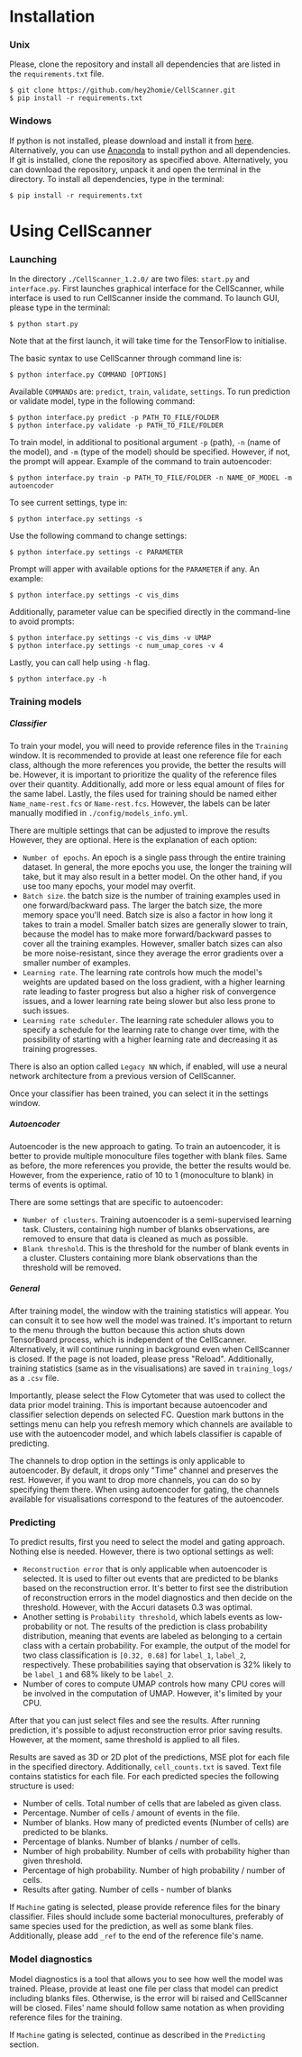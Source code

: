 # Installation

### Unix

Please, clone the repository and install all dependencies that are listed in the `requirements.txt` file.

    $ git clone https://github.com/hey2homie/CellScanner.git
    $ pip install -r requirements.txt

### Windows 

If python is not installed, please download and install it from [here](https://www.python.org/downloads/). 
Alternatively, you can use [Anaconda](https://www.anaconda.com/products/individual) to install python and all 
dependencies. If git is installed, clone the repository as specified above. Alternatively, you can download the 
repository, unpack it and open the terminal in the directory. To install all dependencies, type in the terminal:

    $ pip install -r requirements.txt


# Using CellScanner

### Launching 

In the directory `./CellScanner_1.2.0/` are two files: `start.py` and `interface.py`. First launches graphical interface
for the CellScanner, while interface is used to run CellScanner inside the command. To launch GUI, please type in the 
terminal:
    
    $ python start.py

Note that at the first launch, it will take time for the TensorFlow to initialise. 

The basic syntax to use CellScanner through command line is:
    
    $ python interface.py COMMAND [OPTIONS]

Available `COMMANDs` are: `predict`, `train`, `validate`, `settings`. To run prediction or validate model, type in the 
following command:

    $ python interface.py predict -p PATH_TO_FILE/FOLDER
    $ python interface.py validate -p PATH_TO_FILE/FOLDER

To train model, in additional to positional argument `-p` (path), `-n` (name of the model), and `-m` (type of the model)
should be specified. However, if not, the prompt will appear. Example of the command to train autoencoder:

    $ python interface.py train -p PATH_TO_FILE/FOLDER -n NAME_OF_MODEL -m autoencoder

To see current settings, type in:

    $ python interface.py settings -s

Use the following command to change settings:

    $ python interface.py settings -c PARAMETER

Prompt will apper with available options for the `PARAMETER` if any. An example:

    $ python interface.py settings -c vis_dims

Additionally, parameter value can be specified directly in the command-line to avoid prompts:

    $ python interface.py settings -c vis_dims -v UMAP
    $ python interface.py settings -c num_umap_cores -v 4

Lastly, you can call help using `-h` flag.

    $ python interface.py -h

### Training models

##### Classifier

To train your model, you will need to provide reference files in the `Training` window. It is recommended to provide at 
least one reference file for each class, although the more references you provide, the better the results will be. 
However, it is important to prioritize the quality of the reference files over their quantity. Additionally, add more or 
less equal amount of files for the same label. Lastly, the files used for training should be named either 
`Name_name-rest.fcs` or `Name-rest.fcs`. However, the labels can be later manually modified in 
`./config/models_info.yml`.

There are multiple settings that can be adjusted to improve the results However, they are optional. Here is the 
explanation of each option:
- `Number of epochs`. An epoch is a single pass through the entire training dataset. In general, the more epochs you 
use, the longer the training will take, but it may also result in a better model. On the other hand, if you use too 
many epochs, your model may overfit.
- `Batch size`. the batch size is the number of training examples used in one forward/backward pass. The larger the 
batch size, the more memory space you'll need. Batch size is also a factor in how long it takes to train a model. 
Smaller batch sizes are generally slower to train, because the model has to make more forward/backward passes to cover 
all the training examples. However, smaller batch sizes can also be more noise-resistant, since they average the error 
gradients over a smaller number of examples.
- `Learning rate`. The learning rate controls how much the model's weights are updated based on the loss gradient, 
with a higher learning rate leading to faster progress but also a higher risk of convergence issues, and a lower 
learning rate being slower but also less prone to such issues.
- `Learning rate scheduler`. The learning rate scheduler allows you to specify a schedule for the learning rate to 
change over time, with the possibility of starting with a higher learning rate and decreasing it as training progresses.

There is also an option called `Legacy NN` which, if enabled, will use a neural network architecture from a previous 
version of CellScanner.

Once your classifier has been trained, you can select it in the settings window. 

##### Autoencoder 

Autoencoder is the new approach to gating. To train an autoencoder, it is better to provide multiple monoculture files 
together with blank files. Same as before, the more references you provide, the better the results would be. However, 
from the experience, ratio of 10 to 1 (monoculture to blank) in terms of events is optimal.

There are some settings that are specific to autoencoder:
- `Number of clusters`. Training autoencoder is a semi-supervised learning task. Clusters, containing high number of
blanks observations, are removed to ensure that data is cleaned as much as possible.
- `Blank threshold`. This is the threshold for the number of blank events in a cluster. Clusters containing more blank
observations than the threshold will be removed.

##### General

After training model, the window with the training statistics will appear. You can consult it to see how well the model
was trained. It's important to return to the menu through the button because this action shuts down TensorBoard process,
which is independent of the CellScanner. Alternatively, it will continue running in background even when CellScanner is 
closed. If the page is not loaded, please press "Reload". Additionally, training statistics (same as in the 
visualisations) are saved in `training_logs/` as a `.csv` file.

Importantly, please select the Flow Cytometer that was used to collect the data prior model training. This is important
because autoencoder and classifier selection depends on selected FC. Question mark buttons in the settings menu can 
help you refresh memory which channels are available to use with the autoencoder model, and which labels classifier is
capable of predicting. 

The channels to drop option in the settings is only applicable to autoencoder. By default, it drops only "Time" channel
and preserves the rest. However, if you want to drop more channels, you can do so by specifying them there. When using
autoencoder for gating, the channels available for visualisations correspond to the features of the autoencoder. 

### Predicting

To predict results, first you need to select the model and gating approach. Nothing else is needed. However, there is 
two optional settings as well:
- `Reconstruction error` that is only applicable when autoencoder is selected. It is used to filter out events that are 
predicted to be blanks based on the reconstruction error. It's better to first see the distribution of reconstruction 
errors in the model diagnostics and then decide on the threshold. However, with the Accuri datasets 0.3 was optimal.
- Another setting is `Probability threshold`, which labels events as low-probability or not. The results of the 
prediction is class probability distribution, meaning that events are labeled as belonging to a certain class with a 
certain probability. For example, the output of the model for two class classification is `[0.32, 0.68]` for `label_1`, 
`label_2`, respectively. These probabilities saying that observation is 32% likely to be `label_1` and 68% likely to be
`label_2`. 
- Number of cores to compute UMAP controls how many CPU cores will be involved in the computation of UMAP. However, it's
limited by your CPU. 

After that you can just select files and see the results. After running prediction, it's possible to adjust 
reconstruction error prior saving results. However, at the moment, same threshold is applied to all files.

Results are saved as 3D or 2D plot of the predictions, MSE plot for each file in the specified directory. Additionally, 
`cell_counts.txt` is saved. Text file contains statistics for each file. For each predicted species the following 
structure is used:
- Number of cells. Total number of cells that are labeled as given class.
- Percentage. Number of cells / amount of events in the file.
- Number of blanks. How many of predicted events (Number of cells) are predicted to be blanks.
- Percentage of blanks. Number of blanks / number of cells.
- Number of high probability. Number of cells with probability higher than given threshold.
- Percentage of high probability. Number of high probability / number of cells.
- Results after gating. Number of cells - number of blanks

If ``Machine`` gating is selected, please provide reference files for the binary classifier. Files should include some
bacterial monocultures, preferably of same species used for the prediction, as well as some blank files. Additionally,
please add ``_ref`` to the end of the reference file's name. 

### Model diagnostics

Model diagnostics is a tool that allows you to see how well the model was trained. Please, provide at least one file per
class that model can predict including blanks files. Otherwise, is the error will bi raised and CellScanner 
will be closed. Files' name should follow same notation as when providing reference files for the training.

If ``Machine`` gating is selected, continue as described in the ``Predicting`` section.